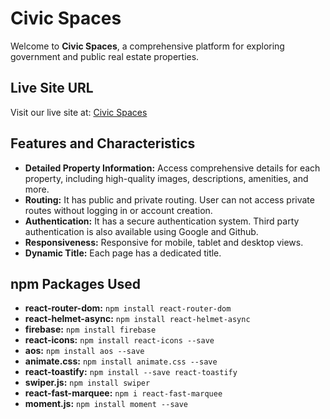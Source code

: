 # Civic Spaces
Welcome to **Civic Spaces**, a comprehensive platform for exploring government and public real estate properties.

## Live Site URL
Visit our live site at: [Civic Spaces](https://civic-spaces-21f74.web.app/)

## Features and Characteristics
- **Detailed Property Information:** Access comprehensive details for each property, including high-quality images, descriptions, amenities, and more.
- **Routing:** It has public and private routing. User can not access private routes without logging in or account creation.
- **Authentication:** It has a secure authentication system. Third party authentication is also available using Google and Github.
- **Responsiveness:** Responsive for mobile, tablet and desktop views.
- **Dynamic Title:** Each page has a dedicated title.

## npm Packages Used
- **react-router-dom:** `npm install react-router-dom`
- **react-helmet-async:** `npm install react-helmet-async`
- **firebase:** `npm install firebase`
- **react-icons:** `npm install react-icons --save`
- **aos:** `npm install aos --save`
- **animate.css:** `npm install animate.css --save`
- **react-toastify:** `npm install --save react-toastify`
- **swiper.js:** `npm install swiper`
- **react-fast-marquee:** `npm i react-fast-marquee`
- **moment.js:** `npm install moment --save`
